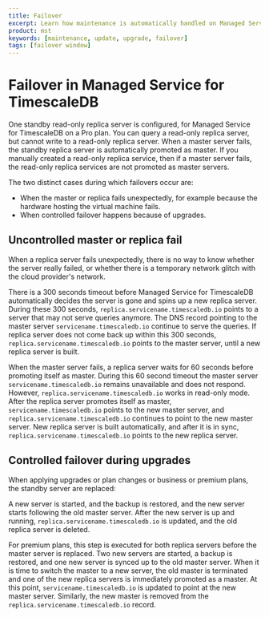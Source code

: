 ```yaml
---
title: Failover
excerpt: Learn how maintenance is automatically handled on Managed Service for TimescaleDB
product: mst
keywords: [maintenance, update, upgrade, failover]
tags: [failover window]
---
```



# Failover in Managed Service for TimescaleDB

One standby read-only replica server is configured, for Managed Service for
TimescaleDB on a Pro plan. You can query a read-only replica server, but cannot
write to a read-only replica server. When a master server fails, the standby replica
server is automatically promoted as master. If you manually created a read-only
replica service, then if a master server fails, the read-only replica services
are not promoted as master servers.

The two distinct cases during which failovers occur are:

*   When the master or replica fails unexpectedly, for example because the hardware hosting the
    virtual machine fails.
*   When controlled failover happens because of upgrades.

## Uncontrolled master or replica fail

When a replica server fails unexpectedly, there is no way to know
whether the server really failed, or whether there is a temporary network
glitch with the cloud provider's network.

There is a 300 seconds timeout before Managed Service for TimescaleDB
automatically decides the server is gone and spins up a new replica server.
During these 300 seconds, `replica.servicename.timescaledb.io` points to a
server that may not serve queries anymore. The DNS record pointing to the master
server `servicename.timescaledb.io` continue to serve the queries. If replica
server does not come back up within this 300 seconds,
`replica.servicename.timescaledb.io` points to the master server, until a new
replica server is built.

When the master server fails, a replica server waits for 60 seconds before
promoting itself as master. During this 60 second timeout the master server
`servicename.timescaledb.io` remains unavailable and does not respond. However,
`replica.servicename.timescaledb.io` works in read-only mode. After the replica
server promotes itself as master, `servicename.timescaledb.io` points to the new
master server, and `replica.servicename.timescaledb.io` continues to point to
the new master server. New replica server is built automatically, and after it
is in sync, `replica.servicename.timescaledb.io` points to the new replica
server.

## Controlled failover during upgrades

When applying upgrades or plan changes or business or premium plans, the standby
server are replaced:

A new server is started, and the backup is restored, and the new server starts
following the old master server. After the new server is up and running,
`replica.servicename.timescaledb.io` is updated, and the old replica server is
deleted.

For premium plans, this step is executed for both replica servers before the master
server is replaced. Two new servers are started, a backup is restored, and one new
server is synced up to the old master server. When it is time to switch the master
to a new server, the old master is terminated and one of the new replica servers
is immediately promoted as a master. At this point, `servicename.timescaledb.io`
is updated to point at the new master server. Similarly, the new master is
removed from the `replica.servicename.timescaledb.io` record.

